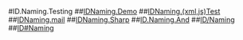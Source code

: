 #ID.Naming.Testing
##[IDNaming.Demo](demo(v=vs.100).md)
##[IDNaming.(xml,js)Test](demo.test(xml,js).md)
##[IDNaming.mail](demo1(xx@hotmail.com).md)
##[IDNaming.Sharp](demo2(#).md)
##[ID.Naming.And](demo3(&).md)
##[ID/Naming](demo-test.md)
##[ID#Naming](demo(%).md)
